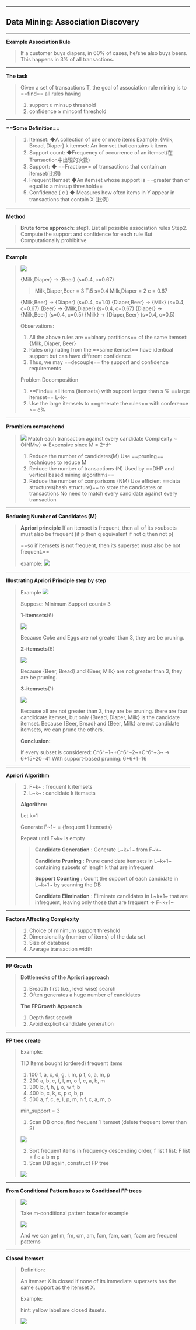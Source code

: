

---
## Data Mining: Association Discovery
---
**Example Association Rule**
> If a customer buys diapers, in 60% of cases, he/she also buys beers. This happens in 3% of all transactions.
---
**The task**
>Given a set of transactions T, the goal of
association rule mining is to ==find== all rules having
>1. support ≥ minsup threshold
>2. confidence ≥ minconf threshold
---
**==Some Definition==**
>1. Itemset: 
◆A collection of one or more items
Example: {Milk, Bread, Diaper}
k itemset: An itemset that contains k items
>2. Support count: 
◆Frequency of occurrence of an itemset(在Transaction中出現的次數)
>3. Support:
◆ ==Fraction== of transactions that contain an itemset(比例)
>4. Frequent Itemset
◆An itemset whose support is ==greater than or equal to a minsup threshold==
>5. Confidence ( c )
◆ Measures how often items in Y appear in transactions that contain X (比例)
---
**Method**
>**Brute force approach**:
>step1. List all possible association rules
>Step2. Compute the support and confidence for each rule
>But Computationally prohibitive
---
**Example**
>![](https://i.imgur.com/cprpnLA.png)
>
>{Milk,Diaper} → {Beer} (s=0.4, c=0.67) 
>>Milk,Diaper,Beer = 3 T:5 s=0.4
>>Milk,Diaper = 2 c = 0.67
>>
>{Milk,Beer} → {Diaper} (s=0.4, c=1.0)
>{Diaper,Beer} → {Milk} (s=0.4, c=0.67)
>{Beer} → {Milk,Diaper} (s=0.4, c=0.67)
>{Diaper} → {Milk,Beer} (s=0.4, c=0.5)
>{Milk} → {Diaper,Beer} (s=0.4, c=0.5)
>
>Observations: 
>1. All the above rules are ==binary partitions== of the same itemset: {Milk, Diaper, Beer}
>2. Rules originating from the ==same itemset== have identical support but
can have different confidence
>3. Thus, we may ==decouple== the support and confidence requirements
>
>Problem Decomposition
>1. ==Find== all items (itemsets) with support larger than s % ==large itemset== L~k~
>2. Use the large itemsets to ==generate the rules== with conference >= c%
---
**Promblem comprehend**
>![](https://i.imgur.com/YbAT3r3.png)
>Match each transaction against every candidate
>Complexity ~ O(NMw) => Expensive since M = 2^d^
>
>1. Reduce the number of candidates(M)
 Use ==pruning== techniques to reduce M
>2. Reduce the number of transactions (N)
 Used by ==DHP and vertical based mining algorithms==
>3. Reduce the number of comparisons (NM)
 Use efficient ==data structures(hash structure)== to store the candidates or transactions
 No need to match every candidate against every
transaction
---
**Reducing Number of Candidates (M)**
>**Apriori principle**
>If an itemset is frequent, then all of its >subsets must also be frequent
>(if p then q equivalent if not q then not p)
>
>==so if itemsets is not frequent, then its superset must also be not frequent.==
>
>example:
>![](https://i.imgur.com/pbgptdp.png)
---
**Illustrating Apriori Principle step by step**
>Example
>![](https://i.imgur.com/qNroFn1.png)
>
>Suppose: Minimum Support count= 3
>
>**1-itemsets**(6)
>
>![](https://i.imgur.com/s43zJzn.png)
>
>Because Coke and Eggs are not greater than 3, they are be pruning.
>
>**2-itemsets**(6)
>
>![](https://i.imgur.com/TWIFtFf.png)
>
>Because {Beer, Bread} and {Beer, Milk} are not greater than 3, they are be pruning.
>
>**3-itemsets**(1)
>
>![](https://i.imgur.com/AkFFZJR.png)
>
>Because all are not greater than 3, they are be pruning.
>there are four candidcate itemset, but only {Bread, Diaper, Milk} is the candidate itemset. Because {Beer, Bread} and {Beer, Milk} are not candidate itemsets, we can prune the others.
>
> **Conclusion:** 
> 
> If every subset is considered: C^6^~1~+C^6^~2~+C^6^~3~ → 6+15+20=41
> With support-based pruning: 6+6+1=16
---
**Apriori Algorithm**
> 1. F~k~ : frequent k itemsets 
> 2. L~k~ : candidate k itemsets
> 
>**Algorithm:**
>
>Let k=1
>
>Generate F~1~ = {frequent 1 itemsets}
>
>Repeat until F~k~ is empty
>>**Candidate Generation** : Generate L~k+1~ from F~k~
>>
>>**Candidate Pruning** : Prune candidate itemsets in L~k+1~ containing subsets of length k that are infrequent
>>
>>**Support Counting** : Count the support of each candidate in L~k+1~ by scanning the DB
>>
>>**Candidate Elimination** : Eliminate candidates in L~k+1~ that are infrequent, leaving only those that are frequent => F~k+1~
>>
---
**Factors Affecting Complexity**
>1. Choice of minimum support threshold
>2. Dimensionality (number of items) of the data set
>3. Size of database
>4. Average transaction width
>
---
**FP Growth**
>**Bottlenecks of the Apriori approach**
>1. Breadth first (i.e., level wise) search
>2. Often generates a huge number of candidates
>
>**The FPGrowth Approach**
>1. Depth first search
>2. Avoid explicit candidate generation
---
**FP tree create**
>Example:
>
>TID Items bought (ordered) frequent items
>1. 100
f, a, c, d, g, i, m, p f, c, a, m, p
>2. 200
a, b, c, f, l, m, o f, c, a, b, m
>3. 300
b, f, h, j, o, w f, b
>4. 400
b, c, k, s, p c, b, p
>5. 500
a, f, c, e, l, p, m, n f, c, a, m, p
>
>min_support = 3
>1. Scan DB once, find frequent 1 itemset
> (delete frequent lower than 3)
> 
>![](https://i.imgur.com/5SwToD1.png)
>
>2. Sort frequent items in frequency descending
order, f list
> f list: F list = f c a b m p
>3. Scan DB again, construct FP tree
>
>![](https://i.imgur.com/f8SXbH5.png)
---
**From Conditional Pattern bases to Conditional
FP trees**
>![](https://i.imgur.com/6lMvlSN.png)
>
>Take m-conditional pattern base for example
>
>![](https://i.imgur.com/WqDl65F.png)
>
> And we can get m, fm, cm, am, fcm, fam, cam, fcam are frequent patterns
---
**Closed Itemset**
>Definition:
>
>An itemset X is closed if none of its immediate supersets has the same support as the itemset X.
>
>Example:
>
>hint: yellow label are closed itesets.
>
>![](https://i.imgur.com/8KFTgyQ.png)












